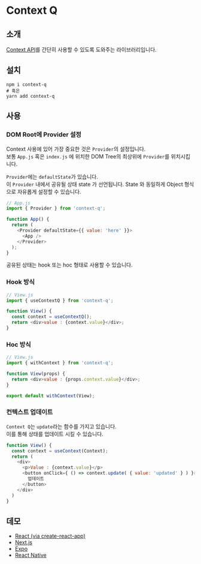 # Context Q

## 소개

[Context API](https://ko.reactjs.org/docs/context.html)를 간단히 사용할 수 있도록 도와주는 라이브러리입니다.

## 설치

```shell script
npm i context-q
# 혹은
yarn add context-q
```

## 사용

### DOM Root에 Provider 설정

Context 사용에 있어 가장 중요한 것은 `Provider`의 설정입니다.  
보통 `App.js` 혹은 `index.js` 에 위치한 DOM Tree의 최상위에 `Provider`를 위치시킵니다.

`Provider`에는 `defaultState`가 있습니다.  
이 `Provider` 내에서 공유될 상태 state 가 선언됩니다. State 와 동일하게 Object 형식으로 자유롭게 설정할 수 있습니다.

```js
// App.js
import { Provider } from 'context-q';

function App() {
  return (
    <Provider defaultState={{ value: 'here' }}>
      <App />
    </Provider>
  );
}
```

공유된 상태는 hook 또는 hoc 형태로 사용할 수 있습니다.

### Hook 방식

```js
// View.js
import { useContextQ } from 'context-q';

function View() {
  const context = useContextQ();
  return <div>value : {context.value}</div>;
}
```

### Hoc 방식

```js
// View.js
import { withContext } from 'context-q';

function View(props) {
  return <div>value : {props.context.value}</div>;
}

export default withContext(View);
```

### 컨텍스트 업데이트

`Context Q`는 `update`라는 함수를 가지고 있습니다.  
이를 통해 상태를 업데이트 시킬 수 있습니다.

```js
function View() {
  const context = useContext(Context);
  return (
    <div>
      <p>Value : {context.value}</p>
      <button onClick={ () => context.update( { value: 'updated' } ) }>
        업데이트
      </button>
    </div>
  )
}
```

## 데모

- [React (via create-react-app)](https://github.com/grotesq/cra-with-context-q)
- [Next.js](https://github.com/grotesq/next-with-context-q)
- [Expo](https://github.com/grotesq/expo-with-context-q)
- [React Native](https://github.com/grotesq/react-native-with-context-q)
